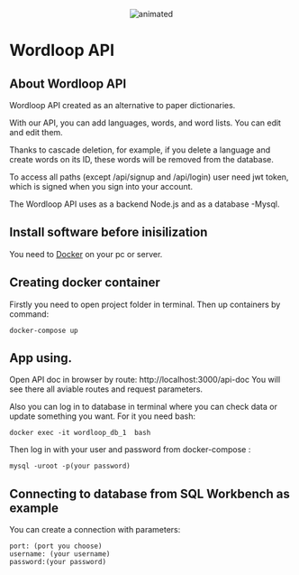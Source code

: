 <p align="center">
  <img src="https://media.giphy.com/media/NpuT7NSTqosT9asiLi/giphy.gif" alt="animated" />
</p>

# Wordloop API
## About Wordloop API
Wordloop API created as an alternative to paper dictionaries.

With our API, you can add languages, words, and word lists. You can edit and edit them.

Thanks to cascade deletion, for example, if you delete a language and create words on its ID, these words will be removed from the database.

To access all paths (except /api/signup and /api/login) user need jwt token, which is signed when you sign into your account.

The Wordloop API uses as a backend Node.js and as a database -Mysql.

## Install software before inisilization
You need to [Docker][1] on your pc or server.

## Creating docker container

Firstly you need to open project folder in terminal.
Then up containers by command:

```
docker-compose up
```

## App using.

Open API doc in browser by route: http://localhost:3000/api-doc
You will see there all aviable routes and request parameters.

Also you can log in to database in terminal where you can check data or update something you want.
For it you need bash:
```
docker exec -it wordloop_db_1  bash    
```
Then log in with your user and password from docker-compose :
```
mysql -uroot -p(your password)
```

## Connecting to database from SQL Workbench as example

You can create a connection with parameters:
```
port: (port you choose)
username: (your username)
password:(your password)
```
[1]:https://www.docker.com/products/docker-desktop





